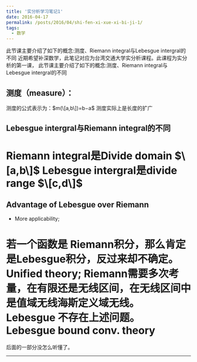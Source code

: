 ```yaml
---
title: '实分析学习笔记1'
date: 2016-04-17
permalink: /posts/2016/04/shi-fen-xi-xue-xi-bi-ji-1/
tags:
  - 数学
---
```


此节课主要介绍了如下的概念:测度、Riemann integral与Lebesgue intergral的不同 近期希望补深数学，此笔记对应为台湾交通大学实分析课程。此课程为实分析的第一课， 此节课主要介绍了如下的概念:测度、Riemann integral与Lebesgue intergral的不同


## 测度（measure）：
测度的公式表示为：$m(\[a,b\])=b−a$
测度实际上是长度的扩广
## Lebesgue intergral与Riemann integral的不同
Riemann integral是Divide domain $\[a,b\]$ 
Lebesgue intergral是divide range $\[c,d\]$
======

## Advantage of Lebesgue over Riemann
* More applicability;

若一个函数是 Riemann积分，那么肯定是Lebesgue积分，反过来却不确定。 Unified theory;
Riemann需要多次考量，在有限还是无线区间，在无线区间中是值域无线海斯定义域无线。
Lebesgue 不存在上述问题。 Lebesgue bound conv. theory
======

后面的一部分没怎么听懂了。

------
